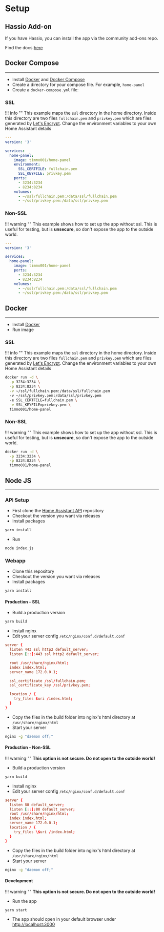 # Setup

## Hassio Add-on

If you have Hassio, you can install the app via the community add-ons repo.

Find the docs [here](https://github.com/hassio-addons/addon-home-panel#readme)

## Docker Compose

---

- Install [Docker](https://www.docker.com/community-edition) and
 [Docker Compose](https://docs.docker.com/compose/install/)
- Create a directory for your compose file. For example, `home-panel`
- Create a `docker-compose.yml` file:

### SSL

!!! info ""
    This example maps the `ssl` directory in the home directory.
    Inside this directory are two files `fullchain.pem` and `privkey.pem`
    which are files generated by [Let's Encrypt](https://letsencrypt.org/).
    Change the environment variables to your own Home Assistant details

```yaml
---
version: '3'

services:
  home-panel:
    image: timmo001/home-panel
    environment:
      SSL_CERTFILE: fullchain.pem
      SSL_KEYFILE: privkey.pem
    ports:
      - 3234:3234
      - 8234:8234
    volumes:
      - ~/ssl/fullchain.pem:/data/ssl/fullchain.pem
      - ~/ssl/privkey.pem:/data/ssl/privkey.pem
```

### Non-SSL

!!! warning ""
    This example shows how to set up the app without ssl. This is useful for
     testing, but is **unsecure**, so don't expose the app to the outside
     world.

```yaml
---
version: '3'

services:
  home-panel:
    image: timmo001/home-panel
    ports:
      - 3234:3234
      - 8234:8234
    volumes:
      - ~/ssl/fullchain.pem:/data/ssl/fullchain.pem
      - ~/ssl/privkey.pem:/data/ssl/privkey.pem
```

## Docker

---

- Install [Docker](https://www.docker.com/community-edition)
- Run image

### SSL

!!! info ""
    This example maps the `ssl` directory in the home directory.
    Inside this directory are two files `fullchain.pem` and `privkey.pem`
    which are files generated by [Let's Encrypt](https://letsencrypt.org/).
    Change the environment variables to your own Home Assistant details

```bash
docker run -d \
  -p 3234:3234 \
  -p 8234:8234 \
  -v ~/ssl/fullchain.pem:/data/ssl/fullchain.pem
  -v ~/ssl/privkey.pem:/data/ssl/privkey.pem
  -e SSL_CERTFILE=fullchain.pem \
  -e SSL_KEYFILE=privkey.pem \
  timmo001/home-panel
```

### Non-SSL

!!! warning ""
    This example shows how to set up the app without ssl. This is useful for
     testing, but is **unsecure**, so don't expose the app to the outside
     world.

```bash
docker run -d \
  -p 3234:3234 \
  -p 8234:8234 \
  timmo001/home-panel
```

## Node JS

---

### API Setup

- First clone the
  [Home Assistant API](https://github.com/timmo001/home-panel-api) repository
- Checkout the version you want via releases
- Install packages

```bash
yarn install
```

- Run

```bash
node index.js
```

### Webapp

- Clone this repository
- Checkout the version you want via releases
- Install packages

```bash
yarn install
```

#### Production - SSL

- Build a production version

```bash
yarn build
```

- Install nginx
- Edit your server config `/etc/nginx/conf.d/default.conf`

```conf
server {
  listen 443 ssl http2 default_server;
  listen [::]:443 ssl http2 default_server;

  root /usr/share/nginx/html;
  index index.html;
  server_name 172.0.0.1;

  ssl_certificate /ssl/fullchain.pem;
  ssl_certificate_key /ssl/privkey.pem;

  location / {
    try_files $uri /index.html;
  }
}
```

- Copy the files in the build folder into nginx's html directory at
 `/usr/share/nginx/html`
- Start your server

```bash
nginx -g "daemon off;"
```

#### Production - Non-SSL

!!! warning ""
    **This option is not secure. Do not open to the outside world!**

- Build a production version

```bash
yarn build
```

- Install nginx
- Edit your server config `/etc/nginx/conf.d/default.conf`

```conf
server {
  listen 80 default_server;
  listen [::]:80 default_server;
  root /usr/share/nginx/html;
  index index.html;
  server_name 172.0.0.1;
  location / {
    try_files \$uri /index.html;
  }
}
```

- Copy the files in the build folder into nginx's html directory at
 `/usr/share/nginx/html`
- Start your server

```bash
nginx -g "daemon off;"
```

#### Development

!!! warning ""
    **This option is not secure. Do not open to the outside world!**

- Run the app

```bash
yarn start
```

- The app should open in your default browser under [http://localhost:3000](http://localhost:3000)
